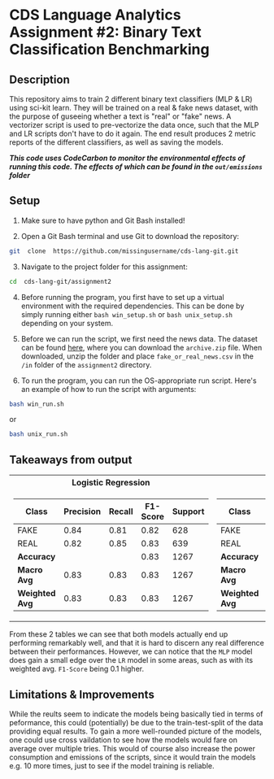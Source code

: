 # CDS Language Analytics Assignment #2: Binary Text Classification Benchmarking

## Description
This repository aims to train 2 different binary text classifiers (MLP & LR) using sci-kit learn. They will be trained on a real & fake news dataset, with the purpose of guseeing whether a text is "real" or "fake" news. A vectorizer script is used to pre-vectorize the data once, such that the MLP and LR scripts don't have to do it again. The end result produces 2 metric reports of the different classifiers, as well as saving the models.

***This code uses CodeCarbon to monitor the environmental effects of running this code. The effects of which can be found in the `out/emissions` folder***

## Setup

1. Make sure to have python and Git Bash installed!

2. Open a Git Bash terminal and use Git to download the repository:
```sh
git  clone  https://github.com/missingusername/cds-lang-git.git
```
3. Navigate to the project folder for this assignment:
```sh
cd  cds-lang-git/assignment2
```
4. Before running the program, you first have to set up a virtual environment with the required dependencies. This can be done by simply running either  `bash win_setup.sh`  or  `bash unix_setup.sh`  depending on your system.

5. Before we can run the script, we first need the news data. The dataset can be found [here](https://www.kaggle.com/datasets/jillanisofttech/fake-or-real-news), where you can download the `archive.zip` file. When downloaded, unzip the folder and place `fake_or_real_news.csv` in the `/in` folder of the `assignment2` directory.

6. To run the program, you can run the OS-appropriate run script. Here's an example of how to run the script with arguments:
```sh
bash win_run.sh
```
or
```sh
bash unix_run.sh
```

## Takeaways from output

<table>
<tr><th>Logistic Regression</th><th>MLP</th></tr>
<tr><td>

| Class    	| Precision | Recall | F1-Score | Support |
|--------------|-----------|--------|----------|---------|
| FAKE     	| 0.84  	| 0.81   | 0.82 	| 628 	|
| REAL     	| 0.82  	| 0.85   | 0.83 	| 639 	|
| **Accuracy** |       	|    	| 0.83 	| 1267	|
| **Macro Avg**| 0.83  	| 0.83   | 0.83 	| 1267	|
| **Weighted Avg** | 0.83  | 0.83   | 0.83 	| 1267	|

</td><td>

| Class    	| Precision | Recall | F1-Score | Support |
|--------------|-----------|--------|----------|---------|
| FAKE     	| 0.84  	| 0.82   | 0.83 	| 628 	|
| REAL     	| 0.83  	| 0.85   | 0.84 	| 639 	|
| **Accuracy** |       	|    	| 0.84 	| 1267	|
| **Macro Avg**| 0.84  	| 0.83   | 0.83 	| 1267	|
| **Weighted Avg** | 0.84  | 0.84   | 0.84 	| 1267	|

</td></tr> </table>

From these 2 tables we can see that both models actually end up performing remarkably well, and that it is hard to discern any real difference between their performances. However, we can notice that the `MLP` model does gain a small edge over the `LR` model in some areas, such as with its weighted avg. `F1-Score` being 0.1 higher.

## Limitations & Improvements

While the reults seem to indicate the models being basically tied in terms of peformance, this could (potentially) be due to the train-test-split of the data providing equal results. To gain a more well-rounded picture of the models, one could use cross vaildation to see how the models would fare on average over multiple tries. This would of course also increase the power consumption and emissions of the scripts, since it would train the models e.g. 10 more times, just to see if the model training is reliable.
